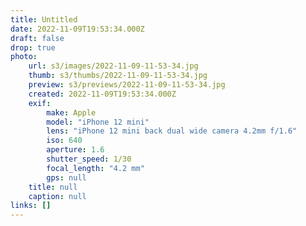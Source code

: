 ```yaml
---
title: Untitled
date: 2022-11-09T19:53:34.000Z
draft: false
drop: true
photo:
    url: s3/images/2022-11-09-11-53-34.jpg
    thumb: s3/thumbs/2022-11-09-11-53-34.jpg
    preview: s3/previews/2022-11-09-11-53-34.jpg
    created: 2022-11-09T19:53:34.000Z
    exif:
        make: Apple
        model: "iPhone 12 mini"
        lens: "iPhone 12 mini back dual wide camera 4.2mm f/1.6"
        iso: 640
        aperture: 1.6
        shutter_speed: 1/30
        focal_length: "4.2 mm"
        gps: null
    title: null
    caption: null
links: []
---
```

